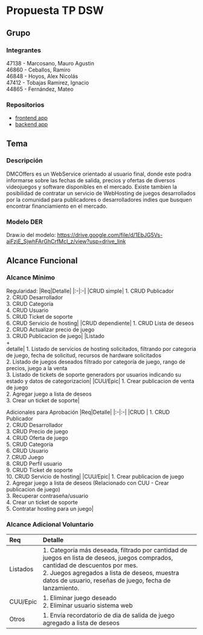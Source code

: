 # Propuesta TP DSW

## Grupo

### Integrantes

47138 - Marcosano, Mauro Agustin<br>
46860 - Ceballos, Ramiro<br>
46848 - Hoyos, Alex Nicolás<br>
47412 - Tobajas Ramirez, Ignacio<br>
44865 - Fernández, Mateo<br>

### Repositorios

- [frontend app](https://github.com/AlexNHoyos/dmcoffers-client)
- [backend app](https://github.com/AlexNHoyos/dmcoffers-server-main)

## Tema

### Descripción

DMCOffers es un WebService orientado al usuario final, donde este podra informarse sobre las fechas de salida, precios y ofertas de diversos videojuegos y software disponibles en el mercado. Existe tambien la posibilidad de contratar un servicio de WebHosting de juegos desarrollados por la comunidad para publicadores o desarrolladores indies que busquen encontrar financiamiento en el mercado. 

### Modelo DER

Draw.io del modelo:
https://drive.google.com/file/d/1EbJG5Vs-aiFzjE_SjwhFArGhCrfMcI_z/view?usp=drive_link

## Alcance Funcional

### Alcance Mínimo

Regularidad:
|Req|Detalle|
|:-|:-|
|CRUD simple| 1. CRUD Publicador <br>2. CRUD Desarrollador <br>3. CRUD Categoría <br>4. CRUD Usuario <br>5. CRUD Ticket de soporte <br>6. CRUD Servicio de hosting|
|CRUD dependiente| 1. CRUD Lista de deseos <br>2. CRUD Actualizar precio de juego <br>3. CRUD Publicacion de juego|
|Listado<br>+<br>detalle| 1. Listado de servicios de hosting solicitados, filtrando por categoria de juego, fecha de solicitud, recursos de hardware solicitados <br> 2. Listado de juegos deseados filtrado por categoría de juego, rango de precios, juego a la venta <br> 3. Listado de tickets de soporte generadors por usuarios indicando su estado y datos de categorizacion|
|CUU/Epic| 1. Crear publicacion de venta de juego <br> 2. Agregar juego a lista de deseos <br> 3. Crear un ticket de soporte|

Adicionales para Aprobación
|Req|Detalle|
|:-|:-|
|CRUD | 1. CRUD Publicador<br> 2. CRUD Desarrollador<br> 3. CRUD Precio de juego<br> 4. CRUD Oferta de juego<br> 5. CRUD Categoría<br> 6. CRUD Usuario<br> 7. CRUD Juego<br> 8. CRUD Perfil usuario<br> 9. CRUD Ticket de soporte<br> 10. CRUD Servicio de hosting|
|CUU/Epic| 1. Crear publicacion de juego<br> 2. Agregar juego a lista de deseos (Relacionado con CUU - Crear publicacion de juego)<br> 3. Recuperar contraseña/usuario <br> 4. Crear un ticket de soporte <br> 5. Contratar hosting para un juego|

### Alcance Adicional Voluntario

| Req      | Detalle                                                                                                                                                                                                                                       |
| :------- | :-------------------------------------------------------------------------------------------------------------------------------------------------------------------------------------------------------------------------------------------- |
| Listados | 1. Categoría más deseada, filtrado por cantidad de juegos en lista de deseos, juegos comprados, cantidad de descuentos por mes. <br> 2. Juegos agregados a lista de deseos, muestra datos de usuario, reseñas de juego, fecha de lanzamiento. |
| CUU/Epic | 1. Eliminar juego deseado <br> 2. Eliminar usuario sistema web                                                                                                                                                                                |
| Otros    | 1. Envía recordatorio de dia de salida de juego agregado a lista de deseos                                                                                                                                                                    |
